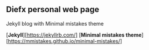 Diefx personal web page
----------------------

Jekyll blog with Minimal mistakes theme

[**Jekyll**][https://jekyllrb.com/]
[**Minimal mistakes theme**][https://mmistakes.github.io/minimal-mistakes/]

